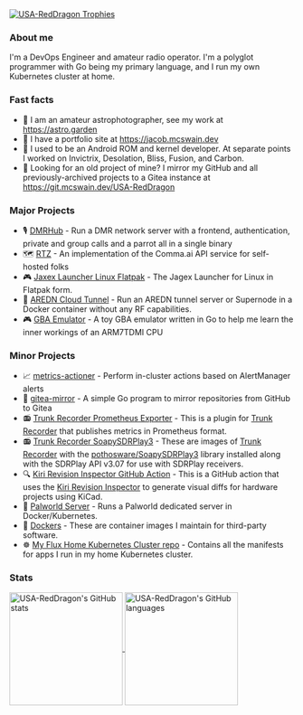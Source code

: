 <a href="https://github.com/ryo-ma/github-profile-trophy" target="_blank">
  <img align="center" alt="USA-RedDragon Trophies" src="https://github-profile-trophy.vercel.app/?username=USA-RedDragon&rank=-C,-B,-A&row=3&column=-1&theme=onestar&no-bg=true&no-frame=true" />
</a>
<br />

### About me

I'm a DevOps Engineer and amateur radio operator. I'm a polyglot programmer with Go being my primary language, and I run my own Kubernetes cluster at home.

### Fast facts

- 🔭 I am an amateur astrophotographer, see my work at <https://astro.garden>
- 📘 I have a portfolio site at <https://jacob.mcswain.dev>
- 📱 I used to be an Android ROM and kernel developer. At separate points I worked on Invictrix, Desolation, Bliss, Fusion, and Carbon.
- 📘 Looking for an old project of mine? I mirror my GitHub and all previously-archived projects to a Gitea instance at <https://git.mcswain.dev/USA-RedDragon>

### Major Projects

- 🎙️ [DMRHub](https://github.com/USA-RedDragon/DMRHub) - Run a DMR network server with a frontend, authentication, private and group calls and a parrot all in a single binary
- 🗺️ [RTZ](https://github.com/USA-RedDragon/rtz-server) - An implementation of the Comma.ai API service for self-hosted folks 
- 🎮 [Jaxex Launcher Linux Flatpak](https://github.com/USA-RedDragon/jagex-launcher-linux-flatpak) - The Jagex Launcher for Linux in Flatpak form.
- 📡 [AREDN Cloud Tunnel](https://github.com/USA-RedDragon/aredn-cloud-tunnel/) - Run an AREDN tunnel server or Supernode in a Docker container without any RF capabilities.
- 🎮 [GBA Emulator](https://github.com/USA-RedDragon/go-gba) - A toy GBA emulator written in Go to help me learn the inner workings of an ARM7TDMI CPU

### Minor Projects

- 📈 [metrics-actioner](https://github.com/USA-RedDragon/metrics-actioner) - Perform in-cluster actions based on AlertManager alerts
- 🍵 [gitea-mirror](https://github.com/USA-RedDragon/gitea-mirror) - A simple Go program to mirror repositories from GitHub to Gitea
- 📻 [Trunk Recorder Prometheus Exporter](https://github.com/USA-RedDragon/trunk-recorder-prometheus) - This is a plugin for [Trunk Recorder](https://github.com/robotastic/trunk-recorder) that publishes metrics in Prometheus format.
- 📻 [Trunk Recorder SoapySDRPlay3](https://github.com/USA-RedDragon/trunk-recorder-soapysdrplay3) -  These are images of [Trunk Recorder](https://github.com/robotastic/trunk-recorder) with the [pothosware/SoapySDRPlay3](https://github.com/pothosware/SoapySDRPlay3) library installed along with the SDRPlay API v3.07 for use with SDRPlay receivers.
- 🔍 [Kiri Revision Inspector GitHub Action](https://github.com/USA-RedDragon/kiri-github-action) - This is a GitHub action that uses the [Kiri Revision Inspector](https://github.com/leoheck/kiri) to generate visual diffs for hardware projects using KiCad.
- 🦕 [Palworld Server](https://github.com/USA-RedDragon/palworld-server-docker) - Runs a Palworld dedicated server in Docker/Kubernetes.
- 🐳 [Dockers](https://github.com/USA-RedDragon/dockers) - These are container images I maintain for third-party software.
- ☸ [My Flux Home Kubernetes Cluster repo](https://github.com/USA-RedDragon/home-cluster-flux/) - Contains all the manifests for apps I run in my home Kubernetes cluster.

### Stats

<a href="https://github.com/anuraghazra/github-readme-stats" target="_blank">
  <img height=200 align="center" alt="USA-RedDragon's GitHub stats" src="https://github-readme-stats.vercel.app/api?username=USA-RedDragon&theme=transparent&show_icons=true&hide_title=true&disable_animations=true" />
</a>
<a href="https://github.com/anuraghazra/github-readme-stats" target="_blank">
  <img height=200 align="center" alt="USA-RedDragon's GitHub languages" src="https://github-readme-stats.vercel.app/api/top-langs?username=USA-RedDragon&theme=transparent&show_icons=true&hide_title=true&disable_animations=true&size_weight=1&langs_count=10&exclude_repo=vtun,olsrd,Pi-Star-OS-Diff,docker-vlmcsd,SDRain&hide=css,makefile,html&layout=compact" />
</a>
